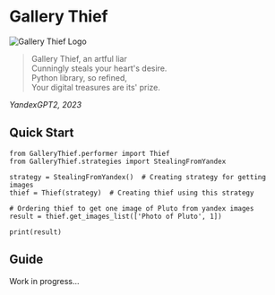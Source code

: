 # Gallery Thief


![Gallery Thief Logo](https://i.imgur.com/j3TgyZc.png)

> Gallery Thief, an artful liar\
> Cunningly steals your heart's desire.\
> Python library, so refined,\
> Your digital treasures are its' prize.

*YandexGPT2, 2023*

## Quick Start

```
from GalleryThief.performer import Thief
from GalleryThief.strategies import StealingFromYandex

strategy = StealingFromYandex()  # Creating strategy for getting images
thief = Thief(strategy)  # Creating thief using this strategy

# Ordering thief to get one image of Pluto from yandex images
result = thief.get_images_list(['Photo of Pluto', 1])

print(result)
```

## Guide

Work in progress...